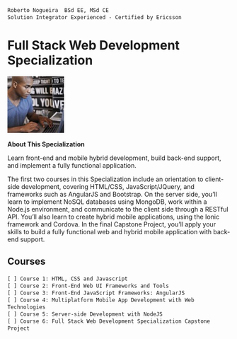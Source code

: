 ```
Roberto Nogueira  BSd EE, MSd CE
Solution Integrator Experienced - Certified by Ericsson
```
# Full Stack Web Development Specialization

![ebook cover](images/ebook_cover.png)

**About This Specialization** 

Learn front-end and mobile hybrid development, build back-end support, and implement a fully functional application.

The first two courses in this Specialization include an orientation to client-side development, covering HTML/CSS, JavaScript/JQuery, and frameworks such as AngularJS and Bootstrap. On the server side, you’ll learn to implement NoSQL databases using MongoDB, work within a Node.js environment, and communicate to the client side through a RESTful API. You’ll also learn to create hybrid mobile applications, using the Ionic framework and Cordova. In the final Capstone Project, you’ll apply your skills to build a fully functional web and hybrid mobile application with back-end support.

## Courses
```
[ ] Course 1: HTML, CSS and Javascript
[ ] Course 2: Front-End Web UI Frameworks and Tools
[ ] Course 3: Front-End JavaScript Frameworks: AngularJS
[ ] Course 4: Multiplatform Mobile App Development with Web Technologies
[ ] Course 5: Server-side Development with NodeJS
[ ] Course 6: Full Stack Web Development Specialization Capstone Project 
```
